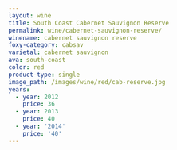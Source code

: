 ```yaml
---
layout: wine
title: South Coast Cabernet Sauvignon Reserve
permalink: wine/cabernet-sauvignon-reserve/
winename: cabernet sauvignon reserve
foxy-category: cabsav
varietal: cabernet sauvignon
ava: south-coast
color: red
product-type: single
image_path: /images/wine/red/cab-reserve.jpg
years:
  - year: 2012
    price: 36
  - year: 2013
    price: 40
  - year: '2014'
    price: '40'
---
```



